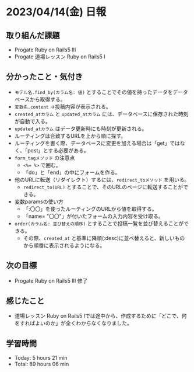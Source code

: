 # 2023/04/14(金) 日報
## 取り組んだ課題
- Progate Ruby on Rails5 Ⅲ
- Progate 道場レッスン Ruby on Rails5 Ⅰ

## 分かったこと・気付き
- `モデル名.find_by(カラム名: 値)` とすることでその値を持ったデータをデータベースから取得する。
- `変数名.content` →投稿内容が表示される。
- `created_atカラム` と `updated_atカラム` には、データベースに保存された時刻が自動で入る。
- `updated_atカラム` はデータ更新時にも時刻が更新される。
- ルーティングは合致するURLを上から順に探す。
- ルーティングを書く際、データベースに変更を加える場合は「get」ではなく、「post」とする必要がある。
- `form_tagメソッド` の注意点
  - `<%= %>` で囲む。
  - 「do」と「end」の中にフォームを作る。
- 他のURLに転送（リダイレクト）するには、`redirect_toメソッド` を用いる。
  - `redirect_to(URL)` とすることで、そのURLのページに転送することができる。
- 変数paramsの使い方
  - 「:〇〇」を使ったルーティングのURLから値を取得する。
  - 「name= "〇〇"」が付いたフォームの入力内容を受け取る。 
- `order(カラム名: 並び替えの順序)` とすることで投稿一覧を並び替えることができる。
  - その際、`created_at` と基準に降順(:desc)に並べ替えると、新しいものから順番に表示されるようになる。
 
## 次の目標
- Progate Ruby on Rails5 Ⅲ 修了

## 感じたこと
- 道場レッスン Ruby on Rails5 Ⅰでは途中から、作成するために「どこで、何をすればよいのか」が全くわからなくなりました。

## 学習時間
- Today:  5 hours 21 min
- Total: 89 hours 06 min
